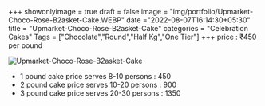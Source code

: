 +++
showonlyimage = true
draft = false
image = "img/portfolio/Upmarket-Choco-Rose-B2asket-Cake.WEBP"
date ="2022-08-07T16:14:30+05:30"
title = "Upmarket-Choco-Rose-B2asket-Cake"
categories = "Celebration Cakes"
Tags = ["Chocolate","Round","Half Kg","One Tier"]
+++
price : ₹450 per pound
<!--more-->
![Upmarket-Choco-Rose-B2asket-Cake](/img/portfolio/Upmarket-Choco-Rose-B2asket-Cake.WEBP)
* 1 pound cake price serves 8-10 persons : 450
* 2 pound cake price serves 10-20 persons : 900
* 3 pound cake price serves 20-30 persons : 1350
